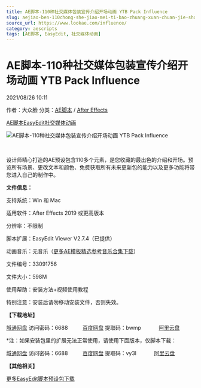 ```yaml
---
title: AE脚本-110种社交媒体包装宣传介绍开场动画 YTB Pack Influence
slug: aejiao-ben-110chong-she-jiao-mei-ti-bao-zhuang-xuan-chuan-jie-shao-kai-chang-dong-hua-ytb-pack-influence
source_url: https://www.lookae.com/influence/
category: aescripts
tags: [AE脚本, EasyEdit, 社交媒体动画]
---
```

# AE脚本-110种社交媒体包装宣传介绍开场动画 YTB Pack Influence

2021/08/26 10:11

作者：大众脸
分类：[AE脚本](https://www.lookae.com/after-effects/aescripts/) / [After Effects](https://www.lookae.com/after-effects/)

[AE脚本](https://www.lookae.com/tag/ae%e8%84%9a%e6%9c%ac/)[EasyEdit](https://www.lookae.com/tag/easyedit/)[社交媒体动画](https://www.lookae.com/tag/%e7%a4%be%e4%ba%a4%e5%aa%92%e4%bd%93%e5%8a%a8%e7%94%bb/)

![AE脚本-110种社交媒体包装宣传介绍开场动画 YTB Pack Influence](https://www.lookae.com/wp-content/uploads/2021/08/YTB-Pack-Influence.jpg "AE脚本-110种社交媒体包装宣传介绍开场动画 YTB Pack Influence-LookAE.com")

﻿

设计师精心打造的AE预设包含110多个元素，是您收藏的最出色的介绍和开场。预览所有场景、更改文本和颜色、免费获取所有未来更新包的能力以及更多功能将带您进入自己的制作中​​。

**文件信息：**

支持系统：Win 和 Mac

适用软件：After Effects 2019 或更高版本

分辨率：不限制

脚本扩展：EasyEdit Viewer V2.7.4（已提供）

动画音乐：无音乐（[更多AE模板精选参考音乐合集下载](https://item.taobao.com/item.htm?spm=a1z10.1.w4004-2793089344.4.MUvxbV&id=37289930486)）

文件编号：33091756

文件大小：598M

使用帮助：安装方法+视频使用教程

特别注意：安装后请勿移动安装文件，否则失效。

**【下载地址】**

[城通网盘](https://url62.ctfile.com/f/680462-509500879-b4dbce) 访问密码：6688          [百度网盘](https://pan.baidu.com/s/1sPQFtfBd2dmT5lRLnPJB6Q) 提取码：bwmp            [阿里云盘](https://www.aliyundrive.com/s/Nn8hqpfaNmg)

\*注：如果安装包里的扩展无法正常使用，请使用下面版本，仅脚本下载：

[城通网盘](https://url62.ctfile.com/f/680462-529993230-55f441) 访问密码：6688          [百度网盘](https://pan.baidu.com/s/1a-maZf7hMq3ugnaI_EBNkg) 提取码：vy3l            [阿里云盘](https://www.aliyundrive.com/s/HqfsE7WrFWq)

**【其他相关】**

[更多EasyEdit脚本预设包下载](https://www.lookae.com/tag/easyedit/)
